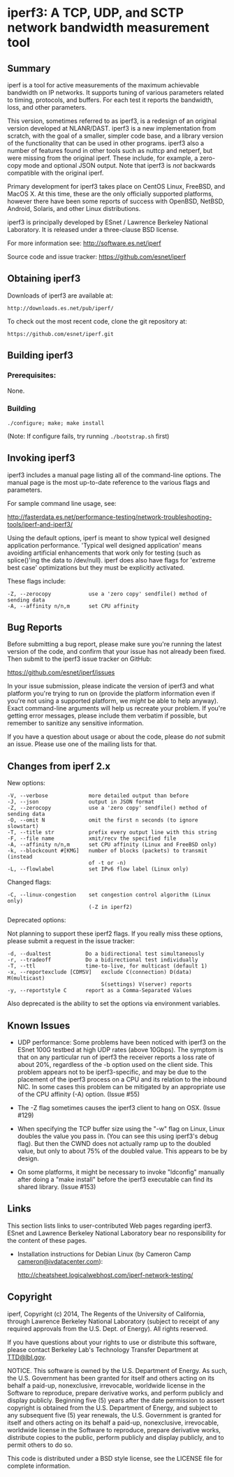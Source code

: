 iperf3:  A TCP, UDP, and SCTP network bandwidth measurement tool
================================================================

Summary
-------

iperf is a tool for active measurements of the maximum achievable
bandwidth on IP networks.  It supports tuning of various parameters
related to timing, protocols, and buffers.  For each test it reports
the bandwidth, loss, and other parameters.

This version, sometimes referred to as iperf3, is a redesign of an
original version developed at NLANR/DAST.  iperf3 is a new
implementation from scratch, with the goal of a smaller, simpler code
base, and a library version of the functionality that can be used in
other programs. iperf3 also a number of features found in other tools
such as nuttcp and netperf, but were missing from the original iperf.
These include, for example, a zero-copy mode and optional JSON output.
Note that iperf3 is *not* backwards compatible with the original iperf.

Primary development for iperf3 takes place on CentOS Linux, FreeBSD,
and MacOS X.  At this time, these are the only officially supported
platforms, however there have been some reports of success with
OpenBSD, NetBSD, Android, Solaris, and other Linux distributions.

iperf3 is principally developed by ESnet / Lawrence Berkeley National
Laboratory.  It is released under a three-clause BSD license.

For more information see: http://software.es.net/iperf

Source code and issue tracker: https://github.com/esnet/iperf

Obtaining iperf3
----------------

Downloads of iperf3 are available at:

    http://downloads.es.net/pub/iperf/

To check out the most recent code, clone the git repository at:

    https://github.com/esnet/iperf.git

Building iperf3
---------------

### Prerequisites: ###

None.

### Building ###

    ./configure; make; make install

(Note: If configure fails, try running `./bootstrap.sh` first)

Invoking iperf3
---------------

iperf3 includes a manual page listing all of the command-line options.
The manual page is the most up-to-date reference to the various flags and parameters.

For sample command line usage, see: 

http://fasterdata.es.net/performance-testing/network-troubleshooting-tools/iperf-and-iperf3/

Using the default options, iperf is meant to show typical well
designed application performance.  'Typical well designed application'
means avoiding artificial enhancements that work only for testing
(such as splice()'ing the data to /dev/null).  iperf does also have
flags for 'extreme best case' optimizations but they must be
explicitly activated.

These flags include:

    -Z, --zerocopy            use a 'zero copy' sendfile() method of sending data
    -A, --affinity n/n,m      set CPU affinity

Bug Reports
-----------

Before submitting a bug report, please make sure you're running the
latest version of the code, and confirm that your issue has not
already been fixed.  Then submit to the iperf3 issue tracker on
GitHub:

https://github.com/esnet/iperf/issues

In your issue submission, please indicate the version of iperf3 and
what platform you're trying to run on (provide the platform
information even if you're not using a supported platform, we
*might* be able to help anyway).  Exact command-line arguments will
help us recreate your problem.  If you're getting error messages,
please include them verbatim if possible, but remember to sanitize any
sensitive information.

If you have a question about usage or about the code, please do *not*
submit an issue.  Please use one of the mailing lists for that.

Changes from iperf 2.x
----------------------

New options:

    -V, --verbose             more detailed output than before
    -J, --json                output in JSON format
    -Z, --zerocopy            use a 'zero copy' sendfile() method of sending data
    -O, --omit N              omit the first n seconds (to ignore slowstart)
    -T, --title str           prefix every output line with this string
    -F, --file name           xmit/recv the specified file
    -A, --affinity n/n,m      set CPU affinity (Linux and FreeBSD only)
    -k, --blockcount #[KMG]   number of blocks (packets) to transmit (instead 
                              of -t or -n)
    -L, --flowlabel           set IPv6 flow label (Linux only)

Changed flags:

    -C, --linux-congestion    set congestion control algorithm (Linux only)
                              (-Z in iperf2)


Deprecated options:

Not planning to support these iperf2 flags. If you really miss these
options, please submit a request in the issue tracker:

    -d, --dualtest           Do a bidirectional test simultaneously
    -r, --tradeoff           Do a bidirectional test individually
    -T, --ttl                time-to-live, for multicast (default 1)
    -x, --reportexclude [CDMSV]   exclude C(connection) D(data) M(multicast) 
                                  S(settings) V(server) reports
    -y, --reportstyle C      report as a Comma-Separated Values

Also deprecated is the ability to set the options via environment
variables.

Known Issues
------------

* UDP performance: Some problems have been noticed with iperf3 on the
ESnet 100G testbed at high UDP rates (above 10Gbps).  The symptom is
that on any particular run of iperf3 the receiver reports a loss rate
of about 20%, regardless of the -b option used on the client side.
This problem appears not to be iperf3-specific, and may be due to the
placement of the iperf3 process on a CPU and its relation to the
inbound NIC.  In some cases this problem can be mitigated by an
appropriate use of the CPU affinity (-A) option.  (Issue #55)

* The -Z flag sometimes causes the iperf3 client to hang on OSX.
(Issue #129)

* When specifying the TCP buffer size using the "-w" flag on Linux, Linux 
doubles the value you pass in. (You can see this using iperf3's debug flag). 
But then the CWND does not actually ramp up to the doubled value, but only
to about 75% of the doubled value. This appears to be by design.

* On some platforms, it might be necessary to invoke "ldconfig" 
manually after doing a "make install" before the iperf3 executable can 
find its shared library.  (Issue #153)

Links
-----

This section lists links to user-contributed Web pages regarding
iperf3.  ESnet and Lawrence Berkeley National Laboratory bear no
responsibility for the content of these pages.

* Installation instructions for Debian Linux (by Cameron Camp
  <cameron@ivdatacenter.com>):

  http://cheatsheet.logicalwebhost.com/iperf-network-testing/

Copyright
---------

iperf, Copyright (c) 2014, The Regents of the University of
California, through Lawrence Berkeley National Laboratory (subject
to receipt of any required approvals from the U.S. Dept. of
Energy).  All rights reserved.

If you have questions about your rights to use or distribute this
software, please contact Berkeley Lab's Technology Transfer
Department at TTD@lbl.gov.

NOTICE.  This software is owned by the U.S. Department of Energy.
As such, the U.S. Government has been granted for itself and others
acting on its behalf a paid-up, nonexclusive, irrevocable,
worldwide license in the Software to reproduce, prepare derivative
works, and perform publicly and display publicly.  Beginning five
(5) years after the date permission to assert copyright is obtained
from the U.S. Department of Energy, and subject to any subsequent
five (5) year renewals, the U.S. Government is granted for itself
and others acting on its behalf a paid-up, nonexclusive,
irrevocable, worldwide license in the Software to reproduce,
prepare derivative works, distribute copies to the public, perform
publicly and display publicly, and to permit others to do so.

This code is distributed under a BSD style license, see the LICENSE
file for complete information.
